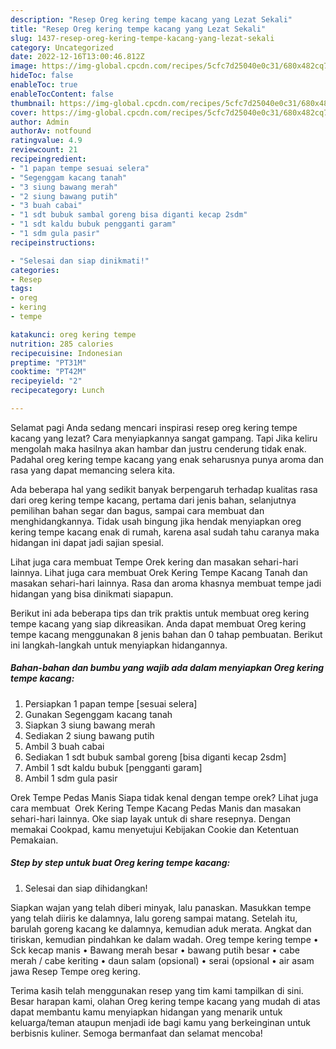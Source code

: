 ```yaml
---
description: "Resep Oreg kering tempe kacang yang Lezat Sekali"
title: "Resep Oreg kering tempe kacang yang Lezat Sekali"
slug: 1437-resep-oreg-kering-tempe-kacang-yang-lezat-sekali
category: Uncategorized
date: 2022-12-16T13:00:46.812Z
image: https://img-global.cpcdn.com/recipes/5cfc7d25040e0c31/680x482cq70/oreg-kering-tempe-kacang-foto-resep-utama.jpg
hideToc: false
enableToc: true
enableTocContent: false
thumbnail: https://img-global.cpcdn.com/recipes/5cfc7d25040e0c31/680x482cq70/oreg-kering-tempe-kacang-foto-resep-utama.jpg
cover: https://img-global.cpcdn.com/recipes/5cfc7d25040e0c31/680x482cq70/oreg-kering-tempe-kacang-foto-resep-utama.jpg
author: Admin
authorAv: notfound
ratingvalue: 4.9
reviewcount: 21
recipeingredient:
- "1 papan tempe sesuai selera"
- "Segenggam kacang tanah"
- "3 siung bawang merah"
- "2 siung bawang putih"
- "3 buah cabai"
- "1 sdt bubuk sambal goreng bisa diganti kecap 2sdm"
- "1 sdt kaldu bubuk pengganti garam"
- "1 sdm gula pasir"
recipeinstructions:

- "Selesai dan siap dinikmati!"
categories:
- Resep
tags:
- oreg
- kering
- tempe

katakunci: oreg kering tempe 
nutrition: 285 calories
recipecuisine: Indonesian
preptime: "PT31M"
cooktime: "PT42M"
recipeyield: "2"
recipecategory: Lunch

---
```



Selamat pagi Anda sedang mencari inspirasi resep oreg kering tempe kacang yang lezat? Cara menyiapkannya sangat gampang. Tapi Jika keliru mengolah maka hasilnya akan hambar dan justru cenderung tidak enak. Padahal oreg kering tempe kacang yang enak seharusnya punya aroma dan rasa yang dapat memancing selera kita.


Ada beberapa hal yang sedikit banyak berpengaruh terhadap kualitas rasa dari oreg kering tempe kacang, pertama dari jenis bahan, selanjutnya pemilihan bahan segar dan bagus, sampai cara membuat dan menghidangkannya. Tidak usah bingung jika hendak menyiapkan oreg kering tempe kacang enak di rumah, karena asal sudah tahu caranya maka hidangan ini dapat jadi sajian spesial.

Lihat juga cara membuat Tempe Orek kering dan masakan sehari-hari lainnya. Lihat juga cara membuat Orek Kering Tempe Kacang Tanah dan masakan sehari-hari lainnya. Rasa dan aroma khasnya membuat tempe jadi hidangan yang bisa dinikmati siapapun.


Berikut ini ada beberapa tips dan trik praktis untuk membuat oreg kering tempe kacang yang siap dikreasikan. Anda dapat membuat Oreg kering tempe kacang menggunakan 8 jenis bahan dan 0 tahap pembuatan. Berikut ini langkah-langkah untuk menyiapkan hidangannya.

<!--inarticleads1-->

##### Bahan-bahan dan bumbu yang wajib ada dalam menyiapkan Oreg kering tempe kacang:

1. Persiapkan 1 papan tempe [sesuai selera]
1. Gunakan Segenggam kacang tanah
1. Siapkan 3 siung bawang merah
1. Sediakan 2 siung bawang putih
1. Ambil 3 buah cabai
1. Sediakan 1 sdt bubuk sambal goreng [bisa diganti kecap 2sdm]
1. Ambil 1 sdt kaldu bubuk [pengganti garam]
1. Ambil 1 sdm gula pasir


Orek Tempe Pedas Manis Siapa tidak kenal dengan tempe orek? Lihat juga cara membuat ️ Orek Kering Tempe Kacang Pedas Manis dan masakan sehari-hari lainnya. Oke siap layak untuk di share resepnya. Dengan memakai Cookpad, kamu menyetujui Kebijakan Cookie dan Ketentuan Pemakaian. 

<!--inarticleads2-->

##### Step by step untuk buat Oreg kering tempe kacang:


1. Selesai dan siap dihidangkan!

Siapkan wajan yang telah diberi minyak, lalu panaskan. Masukkan tempe yang telah diiris ke dalamnya, lalu goreng sampai matang. Setelah itu, barulah goreng kacang ke dalamnya, kemudian aduk merata. Angkat dan tiriskan, kemudian pindahkan ke dalam wadah. Oreg tempe kering tempe • Sck kecap manis • Bawang merah besar • bawang putih besar • cabe merah / cabe keriting • daun salam (opsional) • serai (opsional • air asam jawa Resep Tempe oreg kering. 

Terima kasih telah menggunakan resep yang tim kami tampilkan di sini. Besar harapan kami, olahan Oreg kering tempe kacang yang mudah di atas dapat membantu kamu menyiapkan hidangan yang menarik untuk keluarga/teman ataupun menjadi ide bagi kamu yang berkeinginan untuk berbisnis kuliner. Semoga bermanfaat dan selamat mencoba!
